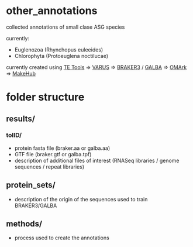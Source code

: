 # other_annotations 
collected annotations of small clase ASG species

currently:
* Euglenozoa (Rhynchopus euleeides)
* Chlorophyta (Protoeuglena noctilucae)

currently created using [TE Tools](https://github.com/Dfam-consortium/TETools) => [VARUS](https://github.com/Gaius-Augustus/VARUS) => [BRAKER3](https://github.com/Gaius-Augustus/BRAKER) / [GALBA](https://github.com/Gaius-Augustus/GALBA) => [OMArk](https://github.com/DessimozLab/OMArk) => [MakeHub](https://github.com/Gaius-Augustus/MakeHub)

# folder structure
## results/
### tolID/
* protein fasta file (braker.aa or galba.aa)
* GTF file (braker.gtf or galba.tpf)
* description of additional files of interest (RNASeq libraries / genome sequences / repeat libraries)
## protein_sets/
* description of the origin of the sequences used to train BRAKER3/GALBA
## methods/
* process used to create the annotations
